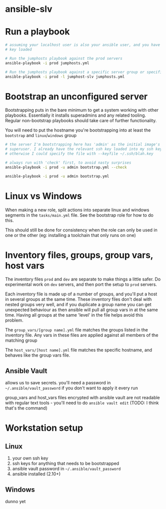 # ansible-slv

# Run a playbook

```bash
# assuming your localhost user is also your ansible user, and you have your ssh
# key loaded

# Run the jumphosts playbook against the prod servers
ansible-playbook -i prod jumphosts.yml

# Run the jumphosts playbook against a specific server group or specific hostname
ansible-playbook -i prod -l jumphost-slv jumphosts.yml
```


# Bootstrap an unconfigured server

Bootstrapping puts in the bare minimum to get a system working with other playbooks. Essentially it installs superadmins and any related tooling. Regular non-bootstrap playbooks should take care of further functionality.

You will need to put the hostname you're bootstrapping into at least the `bootstrap` and `linux`/`windows` group

```bash
# the server I'm bootstrapping here has 'admin' as the initial image's
# superuser. I already have the relevant ssh key loaded into my ssh key agent,
# otherwise I could specify the file with --keyfile ~/.ssh/blah.key

# always run with 'check' first, to avoid nasty surprises
ansible-playbook -i prod -u admin bootstrap.yml --check

ansible-playbook -i prod -u admin bootstrap.yml
```

# Linux vs Windows

When making a new role, split actions into separate linux and windows segments in the `tasks/main.yml` file. See the bootstrap role for how to do this.

This should still be done for consistency when the role can only be used in one or the other (eg: installing a toolchain that only runs on one)

# Inventory files, groups, group vars, host vars

The inventory files `prod` and `dev` are separate to make things a little safer. Do experimental work on `dev` servers, and then port the setup to `prod` servers.

Each inventory file is made up of a number of groups, and you'll put a host in several groups at the same time. These inventory files don't deal with nested groups very well, and if you duplicate a group name you can get unexpected behaviour as then ansible will pull all group vars in at the same time. Having all groups at the same 'level' in the file helps avoid this problem.

The `group_vars/[group name].yml` file matches the groups listed in the inventory file. Any vars in these files are applied against all members of the matching group

The `host_vars/[host name].yml` file matches the specific hostname, and behaves like the group vars file.

## Ansible Vault

allows us to save secrets. you'll need a password in `~/.ansible/vault_password` if you don't want to apply it every run

group_vars and host_vars files encrypted with ansible vault are not readable with regular text tools - you'll need to do `ansible vault edit` (TODO: I think that's the command)


# Workstation setup
## Linux

1. your own ssh key
2. ssh keys for anything that needs to be bootstrapped
3. ansible vault password in `~/.ansible/vault_password`
4. ansible installed (2.10+)

## Windows

dunno yet

